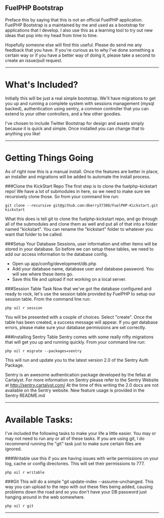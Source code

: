 FuelPHP Bootstrap
-----------------
Preface this by saying that this is not an official FuelPHP application. FuelPHP Bootstrap is a maintained by me and used as a bootstrap for applications that I develop. I also use this as a
learning tool to try out new ideas that pop into my head from time to time.

Hopefully someone else will find this useful. Please do send me any feedback that you have. If you're curious as to why I've done something a certain way or if you have a better way of doing it,
please take a second to create an issue/pull request.

<hr />

What's Included?
================
Initially this will be just a real simple bootstrap. We'll have migrations to get you up and running a complete system with sessions management (mysql backed), authentication using sentry, 
a common controller that you can extend to your other controllers, and a few other goodies.

I've chosen to include Twitter Bootstrap for design and assets simply because it is quick and simple. Once installed you can change that to anything you like!

<hr />

Getting Things Going
====================
As of right now this is a manual install. Once the features are better in place, an installer and migrations will be added to automate the install process.

###Clone the KickStart Repo
The first step is to clone the fuelphp-kickstart repo!  We have a lot of submodules in here, so we need to make sure we recursively clone those. So from your command line run:
    
    git clone --recursive git@github.com:dberry37388/FuelPHP-Kickstart.git kickstart

What this does is tell git to clone the fuelphp-kickstart repo, and go through all of the submodules and clone them as well and put all of that into a folder named "kickstart".
You can rename the "kickstart" folder to whatever you want that folder to be called.

###Setup Your Database
Sessions, user information and other items will be stored in your database. So before we can setup these tables, we need to add our access information to the database config.

- Open up app/config/development/db.php
- Add your database name, database user and database password. You will see where these items go.
- Save this file and upload if not working on a local server.

###Session Table Task
Now that we've got the database configured and ready to rock, let's use the session table provided by FuelPHP to setup our session table. From the command line run:
	
	php oil r session

You will be presented with a couple of choices. Select "create".  Once the table has been created, a success message will appear. If you get database errors, please make sure
your database permissions are set correctly.

###Installing Sentry Table
Sentry comes with some really nifty migrations that will get you up and running quickly. From your command line run:
	
	php oil r migrate --packages=sentry

This will run and update you to the latest version 2.0 of the Sentry Auth Package.

Sentry is an awesome authentication package developed by the fellas at Cartalyst. For more information on Sentry please refer to the Sentry Website at http://sentry.cartalyst.com/
At the time of this writing the 2.0 docs are not available on the Sentry website. New feature usage is provided in the Sentry README.md

<hr />

Available Tasks:
================
I've included the following tasks to make your life a little easier. You may or may not need to run any or all of these tasks.  If you are using git, I do recommend running the "git" task
just to make sure certain files are ignored.

###Writable
use this if you are having issues with write permissions on your log, cache or config directories. This will set their permissions to 777.
	
	php oil r writable

###Git
This will do a simple "git update-index --assume-unchanged. This way you can upload to the repo with out these files being added, causing problems down the road and so you don't have
your DB password just hanging around in the web somewhere.
	
	php oil r git

<hr />